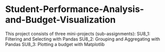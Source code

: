 # Student-Performance-Analysis-and-Budget-Visualization
This project consists of three mini-projects (sub-assignments):  SU8_1: Filtering and Selecting with Pandas  SU8_2: Grouping and Aggregating with Pandas  SU8_3: Plotting a budget with Matplotlib
